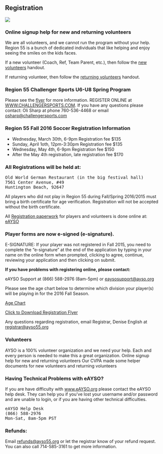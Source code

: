 ## Registration

<a href="http://www.eayso.org/" target="_blank"><img src="http://www.ayso.org/Assets/For+Volunteers/Resources/Marketing+Toolkit/eayso_signup_btn.png" border="0"></a>

### Online signup help for new and returning volunteers

We are all volunteers, and we cannot run the program without your help. Region 55 is a bunch of dedicated individuals that like helping and enjoy seeing the smiles on the kids faces.

If a new volunteer (Coach, Ref, Team Parent, etc.), then follow the [new volunteers](/docs/Fall2015/New%20volunteers.pdf) handout.

If returning volunteer, then follow the [returning volunteers](/docs/Fall2015/Returning%20volunteers.pdf) handout.

### Region 55 Challenger Sports U6-U8 Spring Program

Please see the [flyer](/docs/Spring2016/AYSO-55-Skills-League-Flyer-Feb-2016.pdf) 
for more information. REGISTER ONLINE at [WWW.CHALLENGERSPORTS.COM](http://WWW.CHALLENGERSPORTS.COM). If you have any questions please contact: Oli Sharp at phone 760-536-4468 or
 email osharp@challengersports.com

### Region 55 Fall 2016 Soccer Registration Information

* Wednesday, March 30th, 6-9pm     Registration fee $135
* Sunday, April 1oth, 12pm-3:30pm	 Registration fee $135
* Wednesday, May 4th, 6-9pm	Registration fee $150
* After the May 4th registration, late registration fee $170

### All Registrations will be held at:

<pre>
Old World German Restaurant (in the big festival hall)
7561 Center Avenue, #49
Huntington Beach, 92647
</pre>

All players who did not play in Region 55 during Fall/Spring 2016/2015 must bring a birth certificate for age verification.  Registration will not be accepted without the birth certificate.

All [Registration paperwork](/docs/Fall2016/OnlineEaysoRegistrationpromotionfromNational.pdf) for players and volunteers is done online at: [eAYSO](www.eayso.org) 

### Player forms are now e-signed (e-signature).  

E-SIGNATURE:  If your player was not registered in Fall 2015, you need to complete the “e-signature” at the end of the application by typing in your name on the online form when prompted, clicking to agree, continue, reviewing your application and then clicking on submit.  

**If you have problems with registering online, please contact:**

eAYSO Support at (866) 588-2976 (8am-5pm) or eaysosupport@ayso.org 

Please see the age chart below to determine which division your player(s) will be playing in for the 2016 Fall Season.

[Age Chart](/docs/Fall2016/AgeGuidefor2016-2017Season.pdf)

[Click to Download Registration Flyer](/docs/Fall2016/2016RegistrationFlyer.pdf)

Any questions regarding registration, email Registrar, Denise English at registrar@ayso55.org

### Volunteers

AYSO is a 100% volunteer organization and we need your help.  Each and every person is needed to make this a great organization. 
Online signup help for new and returning volunteers
Our CVPA made some helper documents for new volunteers and returning volunteers







<!--


### Player Registration

[Spring 2016](/docs/Spring2016/SPRING-2016-SOCCER-REGISTRATION-V2.pdf) registration is now available.


[AYSO 2015 Season age chart](/docs/Fall2015/Age%20Guide%20for%202015-2016%20Season.pdf)

[More Fall 2015 registration info](/docs/Fall2015/Fall%20Registration%202015%20info.pdf) has further details.

There is some help from the 2014 Fall season dealing with [eAYSO Preregistration Information](/docs/Fall2014/eAYSO%20Pre-Registration%20info.pdf) that you might find useful.


### Spring 2015 Soccer Registration

[Spring Soccer Information](/docs/Spring2015/Spring-2015-Soccer-Registration.pdf) is now available. Spring is Coach Select (coaches put together their teams). If you are interested in
coaching (forming a team), please contact our Spring Director (see [Division Coordinators](division-coordinators.html) page). All coaches are subject
to approval and not guaranteed a team.


### Late Registration

Mail two signed copies of the registration form (fill out at www.eayso.org) and the late registration fee of $160.00 to:

AYSO Region 55</br>
PO Box 1852</br>
Huntington Beach, CA 92647</br>

If there is a spot available on a team, your player will be placed.  If not, your player will be placed on a waiting list.  Please note, we get drops and do take players from the wait list.  October 1, 2014 is the last date to place a player on a team.  If your player is not placed, a full refund will be issued.

If you have any questions, please email registrar@ayso55.org or call 714/488-5063.



-->

### Having Technical Problems with eAYSO?

If you are have difficulty with www.eAYSO.org please contact the eAYSO help desk. They can help you if you've lost your username and/or password and are unable to login, or if you are having other technical difficulties.

<pre>
eAYSO Help Desk
(866) 588-2976
Mon-Sat, 8am-5pm PST
</pre>


### Refunds:

Email [refunds@ayso55.org](mailto:refunds@ayso55.org) or let the registrar know of your refund request. You can also call 714-585-3161 to get more information.

